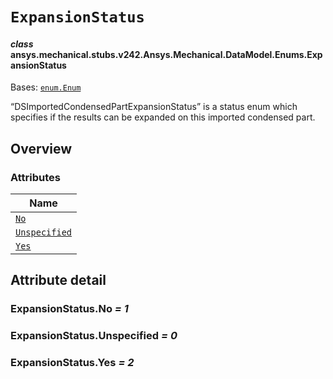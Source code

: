 # `ExpansionStatus`



#### *class* ansys.mechanical.stubs.v242.Ansys.Mechanical.DataModel.Enums.ExpansionStatus

Bases: [`enum.Enum`](https://docs.python.org/3/library/enum.html#enum.Enum)

“DSImportedCondensedPartExpansionStatus” is a status enum which specifies if the results can be expanded on this imported condensed part.

<!-- !! processed by numpydoc !! -->

<a id="overview"></a>

## Overview

### Attributes

| Name |
| ----------------------------------------------- |
| [`No`](#ExpansionStatus.No) |
| [`Unspecified`](#ExpansionStatus.Unspecified) |
| [`Yes`](#ExpansionStatus.Yes) |

<a id="attribute-detail"></a>

## Attribute detail

<a id="ExpansionStatus.No"></a>

### ExpansionStatus.No *= 1*

<a id="ExpansionStatus.Unspecified"></a>

### ExpansionStatus.Unspecified *= 0*

<a id="ExpansionStatus.Yes"></a>

### ExpansionStatus.Yes *= 2*


